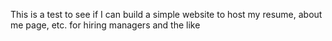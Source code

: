 This is a test to see if I can build a simple website to host my resume, about me page, etc. for hiring managers and the like
